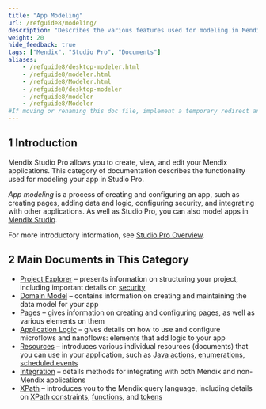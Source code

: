 ```yaml
---
title: "App Modeling"
url: /refguide8/modeling/
description: "Describes the various features used for modeling in Mendix Studio Pro, including document templates, the domain model, microflows, modules, pages, and security."
weight: 20
hide_feedback: true
tags: ["Mendix", "Studio Pro", "Documents"]
aliases:
    - /refguide8/desktop-modeler.html
    - /refguide8/modeler.html
    - /refguide8/Modeler.html
    - /refguide8/desktop-modeler
    - /refguide8/modeler
    - /refguide8/Modeler
#If moving or renaming this doc file, implement a temporary redirect and let the respective team know they should update the URL in the product. See Mapping to Products for more details.1 Introduction
---
```


## 1 Introduction

Mendix Studio Pro allows you to create, view, and edit your Mendix applications. This category of documentation describes the functionality used for modeling your app in Studio Pro. 

*App modeling* is a process of creating and configuring an app, such as creating pages, adding data and logic, configuring security, and integrating with other applications. As well as Studio Pro, you can also model apps in [Mendix Studio](/studio8/).

For more introductory information, see [Studio Pro Overview](/refguide8/studio-pro-overview/).

## 2 Main Documents in This Category

* [Project Explorer](/refguide8/project-explorer/) – presents information on structuring your project, including important details on [security](/refguide8/security/)
* [Domain Model](/refguide8/domain-model/) – contains information on creating and maintaining the data model for your app
* [Pages](/refguide8/pages/) – gives information on creating and configuring pages, as well as various elements on them
* [Application Logic](/refguide8/application-logic/) – gives details on how to use and configure microflows and nanoflows: elements that add logic to your app
* [Resources](/refguide8/resources/) – introduces various individual resources (documents) that you can use in your application, such as [Java actions](/refguide8/java-actions/), [enumerations](/refguide8/enumerations/), [scheduled events](/refguide8/scheduled-events/)
* [Integration](/refguide8/integration/) – details methods for integrating with both Mendix and non-Mendix applications
* [XPath](/refguide8/xpath/) – introduces you to the Mendix query language, including details on [XPath constraints](/refguide8/xpath-constraints/), [functions](/refguide8/xpath-query-functions/), and [tokens](/refguide8/xpath-tokens/)
